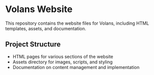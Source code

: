 # Volans Website

This repository contains the website files for Volans, including HTML templates, assets, and documentation.

## Project Structure
- HTML pages for various sections of the website
- Assets directory for images, scripts, and styling
- Documentation on content management and implementation 